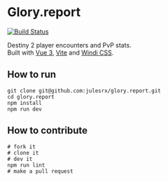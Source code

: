 # Glory.report

[![Build Status](https://travis-ci.com/julesrx/glory.report.svg?branch=master)](https://travis-ci.com/julesrx/glory.report)

Destiny 2 player encounters and PvP stats.  
Built with [Vue 3](https://v3.vuejs.org/), [Vite](https://vitejs.dev/) and [Windi CSS](https://windicss.netlify.app/).

## How to run
```
git clone git@github.com:julesrx/glory.report.git
cd glory.report
npm install
npm run dev
```

## How to contribute
```
# fork it
# clone it
# dev it
npm run lint
# make a pull request
```